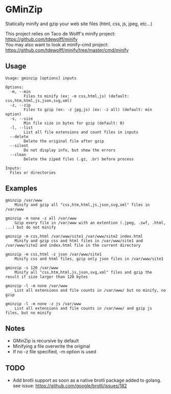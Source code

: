 # GMinZip
Statically minify and gzip your web site files (html, css, js, jpeg, etc...)

This project relies on Taco de Wolff's minify project: https://github.com/tdewolff/minify  
You may also want to look at minify-cmd project: https://github.com/tdewolff/minify/tree/master/cmd/minify

## Usage

	Usage: gminzip [options] inputs

	Options:
	  -m, --min
			Files to minify (ex: -m css,html,js) (default: css,htm,html,js,json,svg,xml)
	  -z, --zip
			Files to gzip (ex: -z jpg,js) (ex: -z all) (default: min option)
	  -s, --size
			Min file size in bytes for gzip (default: 0)
	  -l, --list
			List all file extensions and count files in inputs
	  --delete
	  		Delete the original file after gzip
	  --silent
	  		Do not display info, but show the errors
	  --clean
	  		Delete the ziped files (.gz, .br) before process

	Inputs:
	  Files or directories

## Examples

	gminzip /var/www
		Minify and gzip all "css,htm,html,js,json,svg,xml" files in /var/www

	gminzip -m none -z all /var/www
		Gzip every file in /var/www with an extention (.jpeg, .swf, .html, ...) but do not minify

	gminzip -m css,html /var/www/site1 /var/www/site2 index.html
		Minify and gzip css and html files in /var/www/site1 and /var/www/site2 and index.html file in the current directory

	gminzip -m css,html -z json /var/www/site1
		Minify css and html files, gzip only json files in /var/www/site1

	gminzip -s 120 /var/www
		Minify all "css,htm,html,js,json,svg,xml" files and gzip the result if size larger than 120 bytes

	gminzip -l -m none /var/www
		List all extensions and file counts in /var/www/ but no minify, no gzip

	gminzip -l -m none -z js /var/www
		List all extensions and file counts in /var/www/ and gzip js files, but no minify

## Notes

* GMinZip is recursive by default
* Minifying a file overwrite the original
* If no -z file specified, -m option is used

## TODO

* Add brotli support as soon as a native brotli package added to golang.  
  see issue: https://github.com/google/brotli/issues/182

